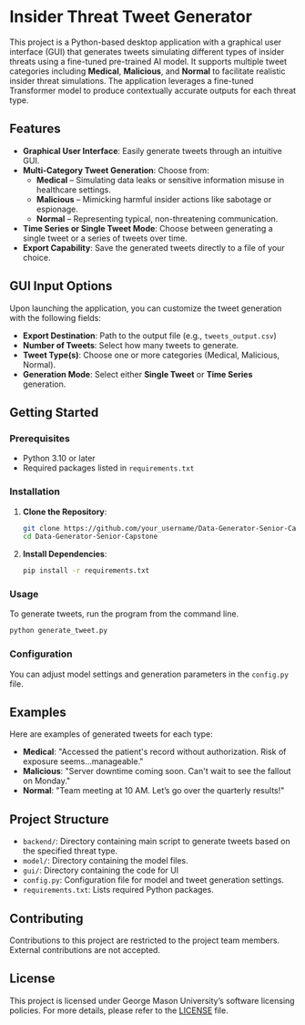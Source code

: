 # Insider Threat Tweet Generator

This project is a Python-based desktop application with a graphical user interface (GUI) that generates tweets simulating different types of insider threats using a fine-tuned pre-trained AI model. It supports multiple tweet categories including **Medical**, **Malicious**, and **Normal** to facilitate realistic insider threat simulations. The application leverages a fine-tuned Transformer model to produce contextually accurate outputs for each threat type.

## Features

- **Graphical User Interface**: Easily generate tweets through an intuitive GUI.
- **Multi-Category Tweet Generation**: Choose from:
  - **Medical** – Simulating data leaks or sensitive information misuse in healthcare settings.
  - **Malicious** – Mimicking harmful insider actions like sabotage or espionage.
  - **Normal** – Representing typical, non-threatening communication.
- **Time Series or Single Tweet Mode**: Choose between generating a single tweet or a series of tweets over time.
- **Export Capability**: Save the generated tweets directly to a file of your choice.

## GUI Input Options

Upon launching the application, you can customize the tweet generation with the following fields:

- **Export Destination**: Path to the output file (e.g., `tweets_output.csv`)
- **Number of Tweets**: Select how many tweets to generate.
- **Tweet Type(s)**: Choose one or more categories (Medical, Malicious, Normal).
- **Generation Mode**: Select either **Single Tweet** or **Time Series** generation.

## Getting Started

### Prerequisites

- Python 3.10 or later
- Required packages listed in `requirements.txt`

### Installation

1. **Clone the Repository**:
   ```bash
   git clone https://github.com/your_username/Data-Generator-Senior-Capstone.git
   cd Data-Generator-Senior-Capstone
   ```
2. **Install Dependencies**:
   ```bash
   pip install -r requirements.txt
   ```

### Usage

To generate tweets, run the program from the command line.

  ```bash
  python generate_tweet.py
  ```

### Configuration

You can adjust model settings and generation parameters in the `config.py` file.

## Examples

Here are examples of generated tweets for each type:

- **Medical**: "Accessed the patient's record without authorization. Risk of exposure seems...manageable."
- **Malicious**: "Server downtime coming soon. Can't wait to see the fallout on Monday."
- **Normal**: "Team meeting at 10 AM. Let’s go over the quarterly results!"

## Project Structure

- `backend/`: Directory containing main script to generate tweets based on the specified threat type.
- `model/`: Directory containing the model files.
- `gui/`: Directory containing the code for UI
- `config.py`: Configuration file for model and tweet generation settings.
- `requirements.txt`: Lists required Python packages.

## Contributing

Contributions to this project are restricted to the project team members. External contributions are not accepted.

## License

This project is licensed under George Mason University’s software licensing policies. For more details, please refer to the [LICENSE](LICENSE) file.

